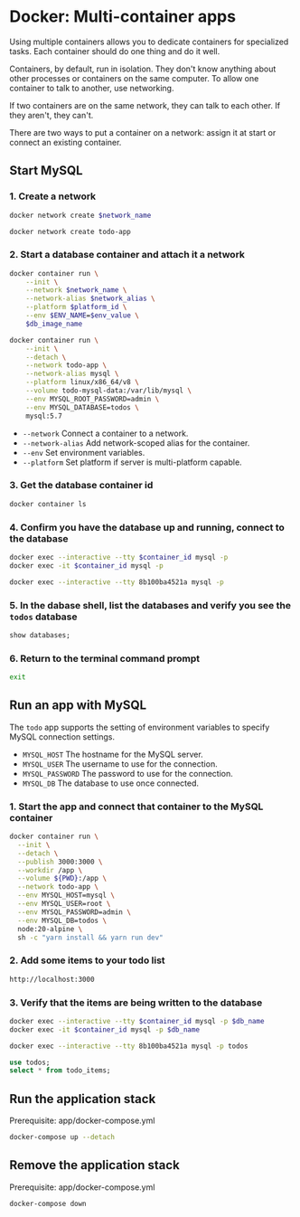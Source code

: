 # Docker: Multi-container apps

Using multiple containers allows you to dedicate containers for specialized tasks. Each container should do one thing and do it well.

Containers, by default, run in isolation. They don't know anything about other processes or containers on the same computer. To allow one container to talk to another, use networking.

If two containers are on the same network, they can talk to each other. If they aren't, they can't.

There are two ways to put a container on a network: assign it at start or connect an existing container.

## Start MySQL

### 1. Create a network

```bash
docker network create $network_name

docker network create todo-app
```

### 2. Start a database container and attach it a network

```bash
docker container run \
    --init \
    --network $network_name \
    --network-alias $network_alias \
    --platform $platform_id \
    --env $ENV_NAME=$env_value \
    $db_image_name

docker container run \
    --init \
    --detach \
    --network todo-app \
    --network-alias mysql \
    --platform linux/x86_64/v8 \
    --volume todo-mysql-data:/var/lib/mysql \
    --env MYSQL_ROOT_PASSWORD=admin \
    --env MYSQL_DATABASE=todos \
    mysql:5.7
```

- `--network` Connect a container to a network.
- `--network-alias` Add network-scoped alias for the container.
- `--env` Set environment variables.
- `--platform` Set platform if server is multi-platform capable.

### 3. Get the database container id

```bash
docker container ls
```

### 4. Confirm you have the database up and running, connect to the database

```bash
docker exec --interactive --tty $container_id mysql -p
docker exec -it $container_id mysql -p

docker exec --interactive --tty 8b100ba4521a mysql -p
```

### 5. In the dabase shell, list the databases and verify you see the `todos` database

```SQL
show databases;
```

### 6. Return to the terminal command prompt

```bash
exit
```

## Run an app with MySQL

The `todo` app supports the setting of environment variables to specify MySQL connection settings.

- `MYSQL_HOST` The hostname for the MySQL server.
- `MYSQL_USER` The username to use for the connection.
- `MYSQL_PASSWORD` The password to use for the connection.
- `MYSQL_DB` The database to use once connected.

### 1. Start the app and connect that container to the MySQL container

```bash
docker container run \
  --init \
  --detach \
  --publish 3000:3000 \
  --workdir /app \
  --volume ${PWD}:/app \
  --network todo-app \
  --env MYSQL_HOST=mysql \
  --env MYSQL_USER=root \
  --env MYSQL_PASSWORD=admin \
  --env MYSQL_DB=todos \
  node:20-alpine \
  sh -c "yarn install && yarn run dev"
```

### 2. Add some items to your todo list

```bash
http://localhost:3000
```

### 3. Verify that the items are being written to the database

```bash
docker exec --interactive --tty $container_id mysql -p $db_name
docker exec -it $container_id mysql -p $db_name

docker exec --interactive --tty 8b100ba4521a mysql -p todos
```

```SQL
use todos;
select * from todo_items;
```

## Run the application stack

Prerequisite: app/docker-compose.yml

```bash
docker-compose up --detach
```

## Remove the application stack

Prerequisite: app/docker-compose.yml

```bash
docker-compose down
```
